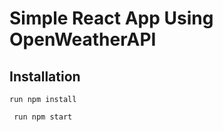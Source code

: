# Simple React App Using OpenWeatherAPI

## Installation

```
run npm install
```

```
 run npm start
```
